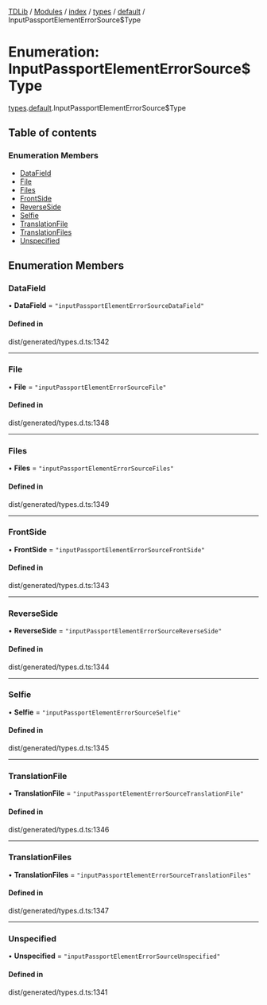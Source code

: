 [TDLib](../README.md) / [Modules](../modules.md) / [index](../modules/index.md) / [types](../modules/index.types.md) / [default](../modules/index.types.default.md) / InputPassportElementErrorSource$Type

# Enumeration: InputPassportElementErrorSource$Type

[types](../modules/index.types.md).[default](../modules/index.types.default.md).InputPassportElementErrorSource$Type

## Table of contents

### Enumeration Members

- [DataField](index.types.default.InputPassportElementErrorSource_Type.md#datafield)
- [File](index.types.default.InputPassportElementErrorSource_Type.md#file)
- [Files](index.types.default.InputPassportElementErrorSource_Type.md#files)
- [FrontSide](index.types.default.InputPassportElementErrorSource_Type.md#frontside)
- [ReverseSide](index.types.default.InputPassportElementErrorSource_Type.md#reverseside)
- [Selfie](index.types.default.InputPassportElementErrorSource_Type.md#selfie)
- [TranslationFile](index.types.default.InputPassportElementErrorSource_Type.md#translationfile)
- [TranslationFiles](index.types.default.InputPassportElementErrorSource_Type.md#translationfiles)
- [Unspecified](index.types.default.InputPassportElementErrorSource_Type.md#unspecified)

## Enumeration Members

### DataField

• **DataField** = ``"inputPassportElementErrorSourceDataField"``

#### Defined in

dist/generated/types.d.ts:1342

___

### File

• **File** = ``"inputPassportElementErrorSourceFile"``

#### Defined in

dist/generated/types.d.ts:1348

___

### Files

• **Files** = ``"inputPassportElementErrorSourceFiles"``

#### Defined in

dist/generated/types.d.ts:1349

___

### FrontSide

• **FrontSide** = ``"inputPassportElementErrorSourceFrontSide"``

#### Defined in

dist/generated/types.d.ts:1343

___

### ReverseSide

• **ReverseSide** = ``"inputPassportElementErrorSourceReverseSide"``

#### Defined in

dist/generated/types.d.ts:1344

___

### Selfie

• **Selfie** = ``"inputPassportElementErrorSourceSelfie"``

#### Defined in

dist/generated/types.d.ts:1345

___

### TranslationFile

• **TranslationFile** = ``"inputPassportElementErrorSourceTranslationFile"``

#### Defined in

dist/generated/types.d.ts:1346

___

### TranslationFiles

• **TranslationFiles** = ``"inputPassportElementErrorSourceTranslationFiles"``

#### Defined in

dist/generated/types.d.ts:1347

___

### Unspecified

• **Unspecified** = ``"inputPassportElementErrorSourceUnspecified"``

#### Defined in

dist/generated/types.d.ts:1341
